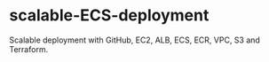 # scalable-ECS-deployment
Scalable deployment with GitHub, EC2, ALB, ECS, ECR, VPC, S3 and Terraform.
